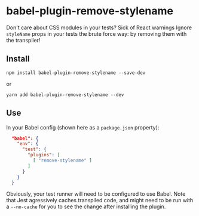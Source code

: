 # babel-plugin-remove-stylename

Don't care about CSS modules in your tests? Sick of React warnings Ignore `styleName` props in your tests the brute force way: by removing them with the transpiler!


## Install

```shell
npm install babel-plugin-remove-stylename --save-dev
```

or

```shell
yarn add babel-plugin-remove-stylename --dev
```

## Use

In your Babel config (shown here as a `package.json` property):

```json
  "babel": {
    "env": {
      "test": {
        "plugins": [
          [ "remove-stylename" ]
        ]
      }
    }
  }
```

Obviously, your test runner will need to be configured to use Babel. Note that Jest agressively caches transpiled code, and might need to be run with a `--no-cache` for you to see the change after installing the plugin.
